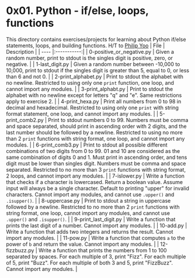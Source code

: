 # 0x01. Python - if/else, loops, functions

This directory contains exercises/projects for learning about Python if/else statements, loops, and building functions. H/T to <a href="https://github.com/philipyoo">Philip Yoo</a>
| File | Description |
| ---- |:-----------:|
| 0-positive_or_negative.py | Given a random number, print to stdout is the singles digit is positive, zero, or negative. |
| 1-last_digit.py | Given a random number between -10,000 to 10,000, print to stdout if the singles digit is greater than 5, equal to 0, or less than 6 and not 0. |
| 2-print_alphabet.py | Print to stdout the alphabet with no newline. Restricted to using only one `print` function, one loop, and cannot import any modules. |
| 3-print_alphabt.py | Print to stdout the alphabet with no newline except for letters "q" and "e". Same restrictions apply to exercise 2. |
| 4-print_hexa.py | Print all numbers from 0 to 98 in decimal and hexadecimal. Restricted to using only one `print` with string format statement, one loop, and cannot import any modules. |
| 5-print_comb2.py | Print to stdout numbers 0 to 99. Numbers must be comma and space separated, should print in ascending order with 2 digits, and the last number should be followed by a newline. Restricted to using no more than 2 `print` functions with string format, one loop, and cannot import any modules. |
| 6-print_comb3.py | Print to stdout all possible different combinations of two digits from 0 to 99. 01 and 10 are considered as the same combination of digits 0 and 1. Must print in ascending order, and tens digit must be lower than singles digit. Numbers must be comma and space separated. Restricted to no more than 3 `print` functions with string format, 2 loops, and cannot import any modules. |
| 7-islower.py | Write a function that checks if a character is lowercased. Return a boolean value. Assume input will always be a single character. Default to printing "upper" for invalid characters. Cannot import any modules, and cannot use `.upper()` and `.isupper()`. |
| 8-uppercase.py | Print to stdout a string in uppercase followed by a newline. Restricted to no more than 2 `print` functions with string format, one loop, cannot import any modules, and cannot use `.upper()` and `.isupper()`. |
| 9-print_last_digit.py | Write a function that prints the last digit of a number. Cannot import any modules. |
| 10-add.py | Write a function that adds two integers and returns the result. Cannot import any modules. |
| 11-pow.py | Write a function that computes `a` to the power of `b` and return the value. Cannot import any modules. |
| 12-fizzbuzz.py | Write a function that prints the numbers from 1 to 100 separated by spaces. For each multiple of 3, print "Fizz". For each multiple of 5, print "Buzz". For each multiple of both 3 and 5, print "FizzBuzz". Cannot import any modules. |

